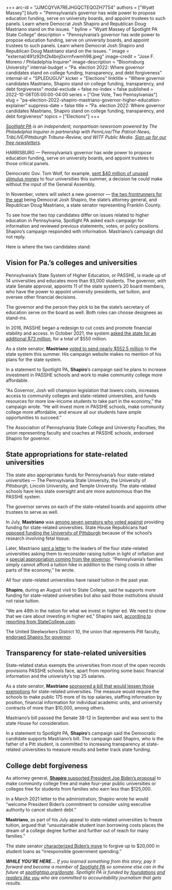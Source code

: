 +++
arc-id = "JJMCQYVA7REJHGQCTEQOZH7T54"
authors = ["Wyatt Massey"]
blurb = "Pennsylvania’s governor has wide power to propose education funding, serve on university boards, and appoint trustees to such panels. Learn where Democrat Josh Shapiro and Republican Doug Mastriano stand on the issues. "
byline = "Wyatt Massey of Spotlight PA State College"
description = "Pennsylvania’s governor has wide power to propose education funding, serve on university boards, and appoint trustees to such panels. Learn where Democrat Josh Shapiro and Republican Doug Mastriano stand on the issues. "
image = "external/491z92ht2k4bnj0xrrnfvwmh98.jpeg"
image-credit = "Jose F. Moreno / Philadelphia Inquirer"
image-description = "Bloomsburg University"
internal-budget = "Pa. election 2022: Where governor candidates stand on college funding, transparency, and debt forgiveness"
internal-id = "SPLEDUGUV"
kicker = "Elections"
linktitle = "Where governor candidates Mastriano, Shapiro stand on college funding, transparency, and debt forgiveness"
modal-exclude = false
no-index = false
published = 2022-10-06T05:00:00-04:00
series = ["One Vote, Two Pennsylvanias"]
slug = "pa-election-2022-shapiro-mastriano-governor-higher-education-explainer"
suppress-date = false
title = "Pa. election 2022: Where governor candidates Mastriano, Shapiro stand on college funding, transparency, and debt forgiveness"
topics = ["Elections"]
+++

<a href="https://www.spotlightpa.org/"><i>Spotlight PA</i></a><i> is an independent, nonpartisan newsroom powered by The Philadelphia Inquirer in partnership with PennLive/The Patriot-News, TribLIVE/Pittsburgh Tribune-Review, and WITF Public Media. </i><a href="https://www.spotlightpa.org/newsletters"><i>Sign up for our free newsletters</i></a><i>.</i>

HARRISBURG — Pennsylvania’s governor has wide power to propose education funding, serve on university boards, and appoint trustees to those critical panels.

Democratic Gov. Tom Wolf, for example, <a href="https://www.spotlightpa.org/news/2022/07/pennsylvania-pitt-penn-state-funding-boost-tom-wolf/">sent $40 million of unused stimulus money</a> to four universities this summer, a decision he could make without the input of the General Assembly.

In November, voters will select a new governor — <a href="https://www.spotlightpa.org/news/2022/09/pa-election-2022-mastriano-shapiro-governor-race-complete-guide/">the two frontrunners for the seat</a> being Democrat Josh Shapiro, the state’s attorney general, and Republican Doug Mastriano, a state senator representing Franklin County.

<script src="https://www.spotlightpa.org/embed.js" async></script><div data-spl-embed-version="1" data-spl-src="https://www.spotlightpa.org/embeds/newsletter/"></div>

To see how the two top candidates differ on issues related to higher education in Pennsylvania, Spotlight PA asked each campaign for information and reviewed previous statements, votes, or policy positions. Shapiro’s campaign responded with information. Mastriano’s campaign did not reply.

Here is where the two candidates stand:

## Vision for Pa.’s colleges and universities

Pennsylvania’s State System of Higher Education, or PASSHE, is made up of 14 universities and educates more than 93,000 students. The governor, with state Senate approval, appoints 11 of the state system’s 20 board members, who have the power to appoint university presidents, set tuition, and oversee other financial decisions.

The governor and the person they pick to be the state’s secretary of education serve on the board as well. Both roles can choose designees as stand-ins.

In 2016, PASSHE began a redesign to cut costs and promote financial stability and access. In October 2021, the system <a href="https://www.passhe.edu/News/Pages/Releases.aspx?q=2021-10-14-Historic-Funding-Request">asked the state for an additional $73 million</a>, for a total of $550 million.

As a state senator, <b>Mastriano</b> <a href="https://www.legis.state.pa.us/CFDOCS/Legis/RC/Public/rc_view_action2.cfm?sess_yr=2021&sess_ind=0&rc_body=S&rc_nbr=560">voted to send nearly $552.5 million</a> to the state system this summer. His campaign website makes no mention of his plans for the state system.

In a statement to Spotlight PA, <b>Shapiro</b>’s campaign said he plans to increase investment in PASSHE schools and work to make community college more affordable.

“As Governor, Josh will champion legislation that lowers costs, increases access to community colleges and state-related universities, and funds resources for more low-income students to take part in the economy,” the campaign wrote. “He will invest more in PASSHE schools, make community college more affordable, and ensure all our students have ample opportunities to succeed.”

The Association of Pennsylvania State College and University Faculties, the union representing faculty and coaches at PASSHE schools, endorsed Shapiro for governor.

## State appropriations for state-related universities

The state also appropriates funds for Pennsylvania’s four state-related universities — The Pennsylvania State University, the University of Pittsburgh, Lincoln University, and Temple University. The state-related schools have less state oversight and are more autonomous than the PASSHE system.

The governor serves on each of the state-related boards and appoints other trustees to serve as well.

In July, <b>Mastriano</b> was <a href="https://www.legis.state.pa.us/cfdocs/legis/RC/Public/rc_view_action2.cfm?sess_yr=2021&sess_ind=0&rc_body=S&rc_nbr=706">among seven senators who voted against</a> providing funding for state-related universities. State House Republicans had <a href="https://www.spotlightpa.org/news/2022/06/pa-pittsburgh-fetal-tissue-research-budget/">opposed funding the University of Pittsburgh</a> because of the school’s research involving fetal tissue.

Later, Mastriano <a href="https://senatormastriano.com/wp-content/uploads/sites/97/2022/07/StateRelatedTuitionFreeze1.pdf">sent a letter</a> to the leaders of the four state-related universities asking them to reconsider raising tuition in light of inflation and a <a href="https://www.spotlightpa.org/news/2022/07/pennsylvania-pitt-penn-state-funding-boost-tom-wolf/">special appropriation coming from the governor</a>. “Pennsylvania’s families simply cannot afford a tuition hike in addition to the rising costs in other parts of the economy,” he wrote.

All four state-related universities have raised tuition in the past year.

<b>Shapiro</b>, during an August visit to State College, said he supports more funding for state-related universities but also said those institutions should not raise tuition.

“We are 48th in the nation for what we invest in higher ed. We need to show that we care about investing in higher ed,” Shapiro said, <a href="https://www.statecollege.com/shapiro-brings-campaign-for-governor-to-state-college/">according to reporting from StateCollege.com</a>.

The United Steelworkers District 10, the union that represents Pitt faculty, <a href="https://usw.org/news/media-center/releases/2022/usw-proudly-supports-josh-shapiro-austin-davis-for-pennsylvania-governor-lt-governor">endorsed Shapiro for governor</a>.

## Transparency for state-related universities

State-related status exempts the universities from most of the open records provisions PASSHE schools face, apart from reporting some basic financial information and the university’s top 25 salaries.

As a state senator, <b>Mastriano</b> <a href="https://www.legis.state.pa.us/cfdocs/billInfo/billInfo.cfm?sYear=2021&sInd=0&body=S&type=B&bn=0488">sponsored a bill that would lessen those exemptions</a> for state-related universities. The measure would require the schools to make public 175 more of its top salaries, staffing information by position, financial information for individual academic units, and university contracts of more than $10,000, among others.

Mastriano’s bill passed the Senate 38-12 in September and was sent to the state House for consideration.

In a statement to Spotlight PA, <b>Shapiro</b>’s campaign said the Democratic candidate supports Mastriano’s bill. The campaign said Shapiro, who is the father of a Pitt student, is committed to increasing transparency at state-related universities to measure results and better track state funding.

<script src="https://www.spotlightpa.org/embed.js" async></script><div data-spl-embed-version="1" data-spl-src="https://www.spotlightpa.org/embeds/donate/"></div>

## College debt forgiveness

As attorney general, <a href="https://www.attorneygeneral.gov/wp-content/uploads/2021/03/2021-03-31-AGs-Policy-Letter-to-Sec.-Cardona.pdf"><b>Shapiro</b> supported President Joe Biden’s proposal</a> to make community college free and make four-year public universities or colleges free for students from families who earn less than $125,000.

In a March 2021 letter to the administration, Shapiro wrote he would “welcome President Biden’s commitment to consider using executive authority to cancel student debt.”

<b>Mastriano</b>, as part of his July appeal to state-related universities to freeze tuition, argued that “unsustainable student loan borrowing costs places the dream of a college degree further and further out of reach for many families.”

The state senator <a href="https://twitter.com/dougmastriano/status/1562857502869299200">characterized Biden’s move</a> to forgive up to $20,000 in student loans as “irresponsible government spending.”

<i><b>WHILE YOU’RE HERE...</b></i><i> If you learned something from this story, pay it forward and become a member of </i><a href="https://www.spotlightpa.org/"><i>Spotlight PA</i></a><i> so someone else can in the future at </i><a href="http://spotlightpa.org/donate"><i>spotlightpa.org/donate</i></a><i>. Spotlight PA is funded by</i><a href="https://www.spotlightpa.org/support"><i> foundations</i></a><i> </i><a href="https://www.spotlightpa.org/support"><i>and readers like you</i></a><i> who are committed to accountability journalism that gets results.</i>
